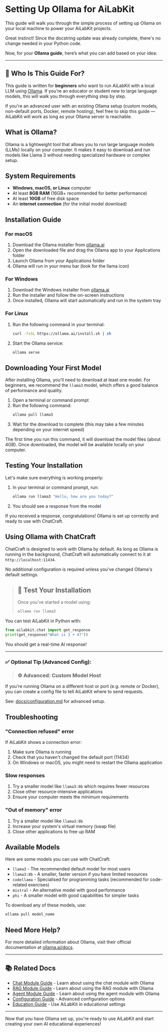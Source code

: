 # Setting Up Ollama for AiLabKit

This guide will walk you through the simple process of setting up Ollama on your local machine to power your AiLabKit projects.


Great instinct! Since the docstring update was already complete, there's no change needed in your Python code.

Now, for your **Ollama guide**, here’s what you can add based on your idea:

---

## 🧭 Who Is This Guide For?

This guide is written for **beginners** who want to run AiLabKit with a local LLM using [Ollama](https://ollama.com). If you're an educator or student new to large language models, this will walk you through everything step by step.

If you're an advanced user with an existing Ollama setup (custom models, non-default ports, Docker, remote hosting), feel free to skip this guide — AiLabKit will work as long as your Ollama server is reachable.


## What is Ollama?

Ollama is a lightweight tool that allows you to run large language models (LLMs) locally on your computer. It makes it easy to download and run models like Llama 3 without needing specialized hardware or complex setup.

## System Requirements

- **Windows, macOS, or Linux** computer
- At least **8GB RAM** (16GB+ recommended for better performance)
- At least **10GB** of free disk space
- An **internet connection** (for the initial model download)

## Installation Guide

### For macOS

1. Download the Ollama installer from [ollama.ai](https://ollama.ai)
2. Open the downloaded file and drag the Ollama app to your Applications folder
3. Launch Ollama from your Applications folder
4. Ollama will run in your menu bar (look for the llama icon)

### For Windows

1. Download the Windows installer from [ollama.ai](https://ollama.ai)
2. Run the installer and follow the on-screen instructions
3. Once installed, Ollama will start automatically and run in the system tray

### For Linux

1. Run the following command in your terminal:
   ```bash
   curl -fsSL https://ollama.ai/install.sh | sh
   ```
2. Start the Ollama service:
   ```bash
   ollama serve
   ```

## Downloading Your First Model

After installing Ollama, you'll need to download at least one model. For beginners, we recommend the `llama3` model, which offers a good balance of performance and quality.

1. Open a terminal or command prompt
2. Run the following command:
   ```bash
   ollama pull llama3
   ```
3. Wait for the download to complete (this may take a few minutes depending on your internet speed)

The first time you run this command, it will download the model files (about 4GB). Once downloaded, the model will be available locally on your computer.

## Testing Your Installation

Let's make sure everything is working properly:

1. In your terminal or command prompt, run:
   ```bash
   ollama run llama3 "Hello, how are you today?"
   ```
2. You should see a response from the model

If you received a response, congratulations! Ollama is set up correctly and ready to use with ChatCraft.

## Using Ollama with ChatCraft

ChatCraft is designed to work with Ollama by default. As long as Ollama is running in the background, ChatCraft will automatically connect to it at `http://localhost:11434`.

No additional configuration is required unless you've changed Ollama's default settings.


> ## 🧪 Test Your Installation
>
> Once you’ve started a model using:
>
> ```bash
> ollama run llama3
> ```
>
You can test AiLabKit in Python with:
>
```python
from ailabkit.chat import get_response
print(get_response("What is 3 + 4?"))
```

You should get a real-time AI response!

---

### ✅ Optional Tip (Advanced Config):

> ### ⚙️ Advanced: Custom Model Host

If you're running Ollama on a different host or port (e.g. remote or Docker), you can create a config file to tell AiLabKit where to send requests.  

See: [docs/configuration.md](configuration.md) for advanced setup.

## Troubleshooting

### "Connection refused" error

If AiLabKit shows a connection error:
1. Make sure Ollama is running
2. Check that you haven't changed the default port (11434)
3. On Windows or macOS, you might need to restart the Ollama application

### Slow responses

1. Try a smaller model like `llama3:8b` which requires fewer resources
2. Close other resource-intensive applications
3. Ensure your computer meets the minimum requirements

### "Out of memory" error

1. Try a smaller model like `llama3:8b`
2. Increase your system's virtual memory (swap file)
3. Close other applications to free up RAM

## Available Models

Here are some models you can use with ChatCraft:

- `llama3` - The recommended default model for most users
- `llama3:8b` - A smaller, faster version if you have limited resources
- `codellama` - Specialised for programming tasks (recommended for code-related exercises)
- `mistral` - An alternative model with good performance
- `phi` - A smaller model with good capabilities for simpler tasks

To download any of these models, use:
```bash
ollama pull model_name
```

## Need More Help?

For more detailed information about Ollama, visit their official documentation at [ollama.ai/docs](https://ollama.ai/docs).

---

## 📚 Related Docs

- [Chat Module Guide](chat-guide.md) - Learn about using the chat module with Ollama
- [RAG Module Guide](rag-guide.md) - Learn about using the RAG module with Ollama
- [Agent Module Guide](agent-guide.md) - Learn about using the agent module with Ollama
- [Configuration Guide](configuration.md) - Advanced configuration options
- [Education Guide](education-guide.md) - Use AiLabKit in educational settings

---

Now that you have Ollama set up, you're ready to use AiLabKit and start creating your own AI educational experiences!